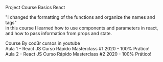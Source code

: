 Project Course Basics React </br>

"I changed the formatting of the functions and organize the names and tags" </br>
in this course I learned how to use components and parameters in react, and how to pass information from props and state.</br>

Course By cod3r cursos in youtube</br>
Aula 1 - React JS Curso Rápido Masterclass #1 2020 - 100% Prático! </br>
Aula 2 - React JS Curso Rápido Masterclass #2 2020 - 100% Prático!
